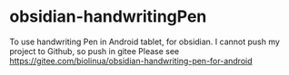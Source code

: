 # obsidian-handwritingPen
To use handwriting Pen in Android tablet, for obsidian.
I cannot push my project to Github, so push in gitee
Please see https://gitee.com/biolinua/obsidian-handwriting-pen-for-android
